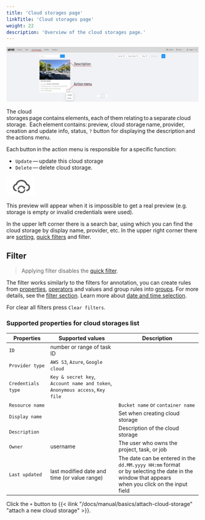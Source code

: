 ```yaml
---
title: 'Cloud storages page'
linkTitle: 'Cloud storages page'
weight: 22
description: 'Overview of the cloud storages page.'
---
```


![](/images/image227.jpg)

The cloud storages page contains elements, each of them relating to a separate cloud storage. 
Each element contains: preview, cloud storage name, provider, creation and update info, status,
`?` button for displaying the description and the actions menu.

Each button in the action menu is responsible for a specific function:
- `Update` — update this cloud storage
- `Delete` — delete cloud storage.

![](/images/cloud_storage_icon.jpg)

This preview will appear when it is impossible to get a real preview (e.g. storage is empty or
invalid credentials were used).

In the upper left corner there is a search bar,
using which you can find the cloud storage by display name, provider, etc.
In the upper right corner there are [sorting][sorting], [quick filters][quick-filters] and filter.

## Filter

> Applying filter disables the [quick filter][quick-filters].

The filter works similarly to the filters for annotation,
you can create rules from [properties](#supported-properties-for-jobs-list),
[operators][operators] and values and group rules into [groups][groups].
For more details, see the [filter section][create-filter].
Learn more about [date and time selection][data-and-time].

For clear all filters press `Clear filters`.

### Supported properties for cloud storages list

| Properties     | Supported values                             | Description                                 |
| -------------- | -------------------------------------------- | ------------------------------------------- |
| `ID`           | number or range of task ID                   |                                             |
| `Provider type` | `AWS S3`, `Azure`, `Google cloud`           |                                             |
| `Credentials type` | `Key & secret key`, `Account name and token`,<br> `Anonymous access`, `Key file` |     |
| `Resource name` |                                             | `Bucket name` or `container name`           |
| `Display name` |                                              | Set when creating cloud storage             |
| `Description`  |                                              | Description of the cloud storage            |
| `Owner`        | username                                     | The user who owns the project, task, or job |
| `Last updated` | last modified date and time (or value range) | The date can be entered in the `dd.MM.yyyy HH:mm` format <br>or by selecting the date in the window that appears <br>when you click on the input field |

Click the `+` button to {{< ilink "/docs/manual/basics/attach-cloud-storage" "attach a new cloud storage" >}}.

[create-filter]: /docs/manual/advanced/filter/#create-a-filter
[operators]: /docs/manual/advanced/filter/#supported-operators-for-properties
[groups]: /docs/manual/advanced/filter/#groups
[data-and-time]: /docs/manual/advanced/filter#date-and-time-selection
[sorting]: /docs/manual/advanced/filter/#sort-by
[quick-filters]: /docs/manual/advanced/filter/#quick-filters

